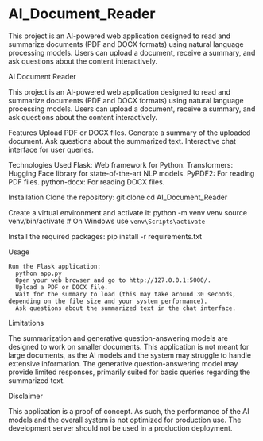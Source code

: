 # AI_Document_Reader
This project is an AI-powered web application designed to read and summarize documents (PDF and DOCX formats) using natural language processing models. Users can upload a document, receive a summary, and ask questions about the content interactively.

AI Document Reader

This project is an AI-powered web application designed to read and summarize documents (PDF and DOCX formats) using natural language processing models. Users can upload a document, receive a summary, and ask questions about the content interactively.

Features
    Upload PDF or DOCX files.
    Generate a summary of the uploaded document.
    Ask questions about the summarized text.
    Interactive chat interface for user queries.

Technologies Used
    Flask: Web framework for Python.
    Transformers: Hugging Face library for state-of-the-art NLP models.
    PyPDF2: For reading PDF files.
    python-docx: For reading DOCX files.

Installation
  Clone the repository:
    git clone <repository-url>
    cd AI_Document_Reader

  Create a virtual environment and activate it:
    python -m venv venv
    source venv/bin/activate  # On Windows use `venv\Scripts\activate`

  Install the required packages:
    pip install -r requirements.txt

Usage

    Run the Flask application:
      python app.py
      Open your web browser and go to http://127.0.0.1:5000/.
      Upload a PDF or DOCX file.
      Wait for the summary to load (this may take around 30 seconds, depending on the file size and your system performance).
      Ask questions about the summarized text in the chat interface.

Limitations

The summarization and generative question-answering models are designed to work on smaller documents. This application is not meant for large documents, as the AI models and the system may struggle to handle extensive information.
    The generative question-answering model may provide limited responses, primarily suited for basic queries regarding the summarized text.

Disclaimer

This application is a proof of concept. As such, the performance of the AI models and the overall system is not optimized for production use. The development server should not be used in a production deployment.
